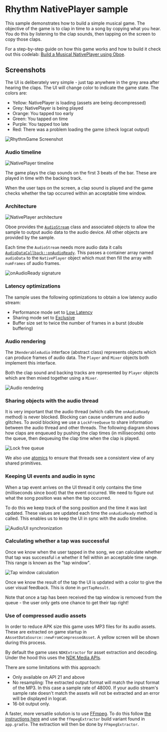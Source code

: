Rhythm NativePlayer sample
==================

This sample demonstrates how to build a simple musical game. The objective of the game is to clap in time to a song by copying what you hear. You do this by listening to the clap sounds, then tapping on the screen to copy those claps.

For a step-by-step guide on how this game works and how to build it check out this codelab: [Build a Musical NativePlayer using Oboe](https://developer.android.com/codelabs/musicalgame-using-oboe). 


Screenshots
-----------
The UI is deliberately very simple - just tap anywhere in the grey area after hearing the claps. The UI will change color to indicate the game state. The colors are: 

- Yellow: NativePlayer is loading (assets are being decompressed)
- Grey: NativePlayer is being played
- Orange: You tapped too early
- Green: You tapped on time
- Purple: You tapped too late
- Red: There was a problem loading the game (check logcat output)

![RhythmGame Screenshot](images/RhythmGame-screenshot.png)


### Audio timeline
![NativePlayer timeline](images/1-timeline.png "NativePlayer timeline")

The game plays the clap sounds on the first 3 beats of the bar. These are played in time with the backing track.

 When the user taps on the screen, a clap sound is played and the game checks whether the tap occurred within an acceptable time window.

### Architecture

![NativePlayer architecture](images/2-architecture.png "NativePlayer architecture")

Oboe provides the [`AudioStream`](https://github.com/google/oboe/blob/main/include/oboe/AudioStream.h) class and associated objects to allow the sample to output audio data to the audio device. All other objects are provided by the sample.

Each time the `AudioStream` needs more audio data it calls [`AudioDataCallback::onAudioReady`](https://github.com/google/oboe/blob/main/include/oboe/AudioStreamCallback.h). This passes a container array named `audioData` to the `NativePlayer` object which must then fill the array with `numFrames` of audio frames.


![onAudioReady signature](images/3-audioData.png "onAudioReady signature")

### Latency optimizations
The sample uses the following optimizations to obtain a low latency audio stream:

- Performance mode set to [Low Latency](https://github.com/google/oboe/blob/main/FullGuide.md#setting-performance-mode)
- Sharing mode set to [Exclusive](https://github.com/google/oboe/blob/main/FullGuide.md#sharing-mode)
- Buffer size set to twice the number of frames in a burst (double buffering)

### Audio rendering

The `IRenderableAudio` interface (abstract class) represents objects which can produce frames of audio data. The `Player` and `Mixer` objects both implement this interface.

Both the clap sound and backing tracks are represented by `Player` objects which are then mixed together using a `Mixer`.

![Audio rendering](images/4-audio-rendering.png "Audio rendering")

### Sharing objects with the audio thread

It is very important that the audio thread (which calls the `onAudioReady` method) is never blocked. Blocking can cause underruns and audio glitches. To avoid blocking we use a `LockFreeQueue` to share information between the audio thread and other threads. The following diagram shows how claps are enqueued by pushing the clap times (in milliseconds) onto the queue, then dequeuing the clap time when the clap is played.

![Lock free queue](images/5-lockfreequeue.png "Lock free queue")

We also use [atomics](http://en.cppreference.com/w/cpp/atomic/atomic) to ensure that threads see a consistent view of any shared primitives.

### Keeping UI events and audio in sync

When a tap event arrives on the UI thread it only contains the time (milliseconds since boot) that the event occurred. We need to figure out what the song position was when the tap occurred. 

To do this we keep track of the song position and the time it was last updated. These values are updated each time the `onAudioReady` method is called. This enables us to keep the UI in sync with the audio timeline.

![Audio/UI synchronization](images/6-audio-ui-sync.png "Audio/UI synchronization")

### Calculating whether a tap was successful
Once we know when the user tapped in the song, we can calculate whether that tap was successful i.e whether it fell within an acceptable time range. This range is known as the "tap window". 

![Tap window calculation](images/7-tap-window.png "Tap window calculation")

Once we know the result of the tap the UI is updated with a color to give the user visual feedback. This is done in `getTapResult`. 

Note that once a tap has been received the tap window is removed from the queue - the user only gets one chance to get their tap right! 

### Use of compressed audio assets
In order to reduce APK size this game uses MP3 files for its audio assets. These are extracted on game startup in `AAssetDataSource::newFromCompressedAsset`. A yellow screen will be shown during this process. 

By default the game uses `NDKExtractor` for asset extraction and decoding. Under the hood this uses the [NDK Media APIs](https://developer.android.com/ndk/reference/group/media). 

There are some limitations with this approach: 

- Only available on API 21 and above
- No resampling: The extracted output format will match the input format of the MP3. In this case a sample rate of 48000. If your audio stream's sample rate doesn't match the assets will not be extracted and an error will be displayed in logcat. 
- 16-bit output only. 

A faster, more versatile solution is to use [FFmpeg](https://www.ffmpeg.org/). To do this follow [the instructions here](https://medium.com/@donturner/using-ffmpeg-for-faster-audio-decoding-967894e94e71) and use the `ffmpegExtractor` build variant found in `app.gradle`. The extraction will then be done by `FFmpegExtractor`.
